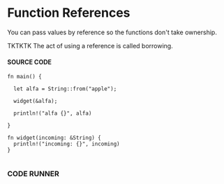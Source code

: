 # Function References

You can pass values by reference so the
functions don't take ownership.

TKTKTK The act of using a reference is
called borrowing.

#### SOURCE CODE

```rust, editable, EXAMPLE1
fn main() {

  let alfa = String::from("apple");

  widget(&alfa);

  println!("alfa {}", alfa)

}

fn widget(incoming: &String) {
  println!("incoming: {}", incoming)
}


```

### CODE RUNNER

```rust, editable, CODE1

```
